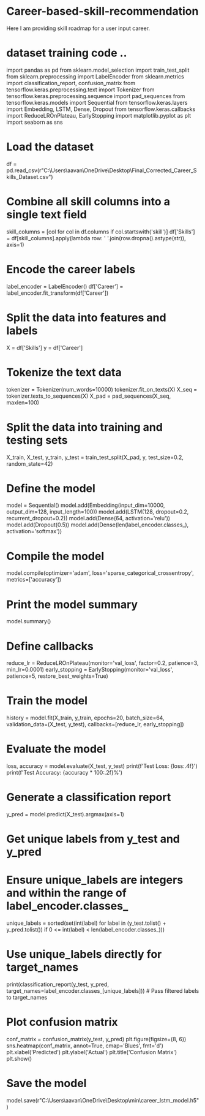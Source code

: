 # Career-based-skill-recommendation
Here I am providing skill roadmap for a user input career.

# dataset training code ..
import pandas as pd
from sklearn.model_selection import train_test_split
from sklearn.preprocessing import LabelEncoder
from sklearn.metrics import classification_report, confusion_matrix
from tensorflow.keras.preprocessing.text import Tokenizer
from tensorflow.keras.preprocessing.sequence import pad_sequences
from tensorflow.keras.models import Sequential
from tensorflow.keras.layers import Embedding, LSTM, Dense, Dropout
from tensorflow.keras.callbacks import ReduceLROnPlateau, EarlyStopping
import matplotlib.pyplot as plt
import seaborn as sns

# Load the dataset
df = pd.read_csv(r"C:\Users\aavan\OneDrive\Desktop\Final_Corrected_Career_Skills_Dataset.csv")

# Combine all skill columns into a single text field
skill_columns = [col for col in df.columns if col.startswith('skill')]
df['Skills'] = df[skill_columns].apply(lambda row: ' '.join(row.dropna().astype(str)), axis=1)

# Encode the career labels
label_encoder = LabelEncoder()
df['Career'] = label_encoder.fit_transform(df['Career'])

# Split the data into features and labels
X = df['Skills']
y = df['Career']

# Tokenize the text data
tokenizer = Tokenizer(num_words=10000)
tokenizer.fit_on_texts(X)
X_seq = tokenizer.texts_to_sequences(X)
X_pad = pad_sequences(X_seq, maxlen=100)

# Split the data into training and testing sets
X_train, X_test, y_train, y_test = train_test_split(X_pad, y, test_size=0.2, random_state=42)

# Define the model
model = Sequential()
model.add(Embedding(input_dim=10000, output_dim=128, input_length=100))
model.add(LSTM(128, dropout=0.2, recurrent_dropout=0.2))
model.add(Dense(64, activation='relu'))
model.add(Dropout(0.5))
model.add(Dense(len(label_encoder.classes_), activation='softmax'))

# Compile the model
model.compile(optimizer='adam', loss='sparse_categorical_crossentropy', metrics=['accuracy'])

# Print the model summary
model.summary()

# Define callbacks
reduce_lr = ReduceLROnPlateau(monitor='val_loss', factor=0.2, patience=3, min_lr=0.0001)
early_stopping = EarlyStopping(monitor='val_loss', patience=5, restore_best_weights=True)

# Train the model
history = model.fit(X_train, y_train,
                    epochs=20,
                    batch_size=64,
                    validation_data=(X_test, y_test),
                    callbacks=[reduce_lr, early_stopping])

# Evaluate the model
loss, accuracy = model.evaluate(X_test, y_test)
print(f'Test Loss: {loss:.4f}')
print(f'Test Accuracy: {accuracy * 100:.2f}%')

# Generate a classification report
y_pred = model.predict(X_test).argmax(axis=1)
# Get unique labels from y_test and y_pred
# Ensure unique_labels are integers and within the range of label_encoder.classes_
unique_labels = sorted(set(int(label) for label in (y_test.tolist() + y_pred.tolist()) if 0 <= int(label) < len(label_encoder.classes_)))
# Use unique_labels directly for target_names
print(classification_report(y_test, y_pred, target_names=label_encoder.classes_[unique_labels])) # Pass filtered labels to target_names

# Plot confusion matrix
conf_matrix = confusion_matrix(y_test, y_pred)
plt.figure(figsize=(8, 6))
sns.heatmap(conf_matrix, annot=True, cmap='Blues', fmt='d')
plt.xlabel('Predicted')
plt.ylabel('Actual')
plt.title('Confusion Matrix')
plt.show()

# Save the model
model.save(r"C:\Users\aavan\OneDrive\Desktop\min\career_lstm_model.h5")
